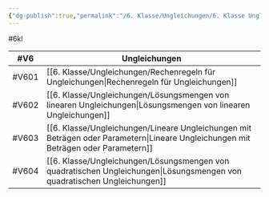 ```yaml
---
{"dg-publish":true,"permalink":"/6. Klasse/Ungleichungen/6. Klasse Ungleichungen/"}
---
```


#6kl

| #V6  |Ungleichungen |
|---|---|
|#V601|[[6. Klasse/Ungleichungen/Rechenregeln für Ungleichungen\|Rechenregeln für Ungleichungen]]|
|#V602|[[6. Klasse/Ungleichungen/Lösungsmengen von linearen Ungleichungen\|Lösungsmengen von linearen Ungleichungen]]|
|#V603|[[6. Klasse/Ungleichungen/Lineare Ungleichungen mit Beträgen oder Parametern\|Lineare Ungleichungen mit Beträgen oder Parametern]]|
|#V604|[[6. Klasse/Ungleichungen/Lösungsmengen von quadratischen Ungleichungen\|Lösungsmengen von quadratischen Ungleichungen]]|
